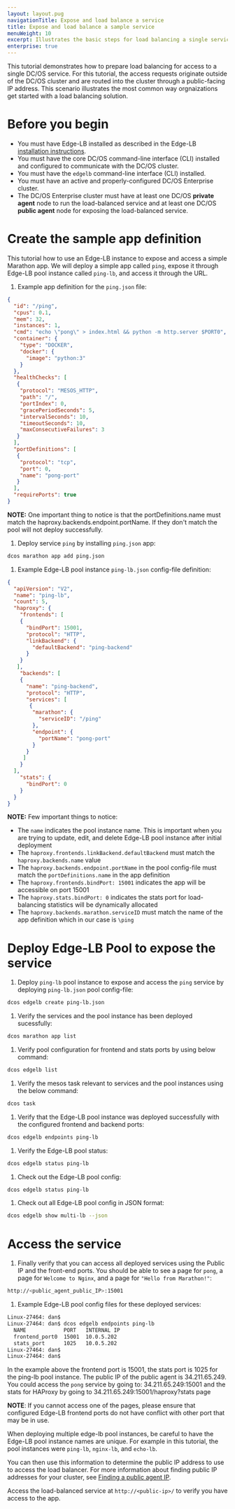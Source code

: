 ```yaml
---
layout: layout.pug
navigationTitle: Expose and load balance a service
title: Expose and load balance a sample service
menuWeight: 10
excerpt: Illustrates the basic steps for load balancing a single service running on DC/OS
enterprise: true
---
```


This tutorial demonstrates how to prepare load balancing for access to a single DC/OS service. For this tutorial, the access requests originate outside of the DC/OS cluster and are routed into the cluster through a public-facing IP address. This scenario illustrates the most common way orgnaizations get started with a load balancing solution.

# Before you begin
* You must have Edge-LB installed as described in the Edge-LB [installation instructions](/services/edge-lb/getting-started/installing).
* You must have the core DC/OS command-line interface (CLI) installed and configured to communicate with the DC/OS cluster.
* You must have the `edgelb` command-line interface (CLI) installed.
* You must have an active and properly-configured DC/OS Enterprise cluster.
* The DC/OS Enterprise cluster must have at least one DC/OS **private agent** node to run the load-balanced service and at least one DC/OS **public agent** node for exposing the load-balanced service.

# Create the sample app definition

This tutorial how to use an Edge-LB instance to expose and access a simple Marathon app. We will deploy a simple app called `ping`, expose it through Edge-LB pool instance called `ping-lb`, and access it through the URL. 

1. Example app definition for the `ping.json` file:

```json
{
  "id": "/ping",
  "cpus": 0.1,
  "mem": 32,
  "instances": 1,
  "cmd": "echo \"pong\" > index.html && python -m http.server $PORT0",
  "container": {
    "type": "DOCKER",
    "docker": {
      "image": "python:3"
    }
  },
  "healthChecks": [
   {
    "protocol": "MESOS_HTTP",
    "path": "/",
    "portIndex": 0,
    "gracePeriodSeconds": 5,
    "intervalSeconds": 10,
    "timeoutSeconds": 10,
    "maxConsecutiveFailures": 3
   }
  ],
  "portDefinitions": [
   {
    "protocol": "tcp",
    "port": 0,
    "name": "pong-port"
   }
  ],
  "requirePorts": true
}
```

**NOTE:** One important thing to notice is that the portDefinitions.name must match the haproxy.backends.endpoint.portName. If they don't match the pool will not deploy successfully.

1. Deploy service `ping` by installing `ping.json` app:

```bash
dcos marathon app add ping.json
```
1. Example Edge-LB pool instance `ping-lb.json` config-file definition:

```json
{
  "apiVersion": "V2",
  "name": "ping-lb",
  "count": 5,
  "haproxy": {
    "frontends": [
    {
      "bindPort": 15001,
      "protocol": "HTTP",
      "linkBackend": {
        "defaultBackend": "ping-backend"
      }
    }
   ],
    "backends": [
    {
      "name": "ping-backend",
      "protocol": "HTTP",
      "services": [
       {
        "marathon": {
          "serviceID": "/ping"
        },
        "endpoint": {
          "portName": "pong-port"
        }
      }
     ]
    }
  ],
    "stats": {
      "bindPort": 0
    }
  }
}
```

**NOTE:** Few important things to notice:
- The `name` indicates the pool instance name. This is important when you are trying to update, edit, and delete Edge-LB pool instance after initial deployment
- The `haproxy.frontends.linkBackend.defaultBackend` must match the `haproxy.backends.name` value
- The `haproxy.backends.endpoint.portName` in the pool config-file must match the `portDefinitions.name` in the app definition
- The `haproxy.frontends.bindPort: 15001` indicates the app will be accessible on port 15001
- The `haproxy.stats.bindPort: 0` indicates the stats port for load-balancing statistics will be dynamically allocated
- The `haproxy.backends.marathon.serviceID` must match the name of the app definition which in our case is `\ping`

# Deploy Edge-LB Pool to expose the service

1. Deploy `ping-lb` pool instance to expose and access the `ping` service by deploying `ping-lb.json` pool config-file:

```bash
dcos edgelb create ping-lb.json
```

1. Verify the services and the pool instance has been deployed sucessfully: 

```bash
dcos marathon app list
```

1. Verify pool configuration for frontend and stats ports by using below command: 

```bash
dcos edgelb list
```

1. Verify the mesos task relevant to services and the pool instances using the below command: 

```bash
dcos task
```

1. Verify that the Edge-LB pool instance was deployed successfully with the configured frontend and backend ports: 

```bash
dcos edgelb endpoints ping-lb
```

1. Verify the Edge-LB pool status: 

```bash
dcos edgelb status ping-lb
```

1. Check out the Edge-LB pool config: 
```bash
dcos edgelb status ping-lb
```

1. Check out all Edge-LB pool config in JSON format: 

```bash
dcos edgelb show multi-lb --json
```

# Access the service

1. Finally verify that you can access all deployed services using the Public IP and the front-end ports. You should be able to see a page for `pong`, a page for `Welcome to Nginx`, and a page for `"Hello from Marathon!"`: 

```bash
http://<public_agent_public_IP>:15001
```

1. Example Edge-LB pool config files for these deployed services: 

```bash
Linux-27464: dan$
Linux-27464: dan$ dcos edgelb endpoints ping-lb
  NAME            PORT   INTERNAL IP
  frontend_port0  15001  10.0.5.202
  stats_port      1025   10.0.5.202
Linux-27464: dan$
Linux-27464: dan$
```

In the example above the frontend port is 15001, the stats port is 1025 for the ping-lb pool instance. The public IP of the public agent is 34.211.65.249. You could access the `pong` service by going to: 34.211.65.249:15001 and the stats for HAProxy by going to 34.211.65.249:15001/haproxy?stats page

**NOTE**: If you cannot access one of the pages, please ensure that configured Edge-LB frontend ports do not have conflict with other port that may be in use.

When deploying multiple edge-lb pool instances, be careful to have the Edge-LB pool instance names are unique. For example in this tutorial, the pool instances were `ping-lb`, `nginx-lb`, and `echo-lb`. 

You can then use this information to determine the public IP address to use to access the load balancer. For more information about finding public IP addresses for your cluster, see [Finding a public agent IP](/1.13/administering-clusters/locate-public-agent/).

Access the load-balanced service at `http://<public-ip>/` to verify you have access to the app.
